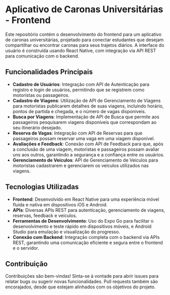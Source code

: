 # Aplicativo de Caronas Universitárias - Frontend

Este repositório contém o desenvolvimento do frontend para um aplicativo de caronas universitárias, projetado para conectar estudantes que desejam compartilhar ou encontrar caronas para seus trajetos diários. A interface do usuário é construída usando React Native, com integração via API REST para comunicação com o backend.

## Funcionalidades Principais

- **Cadastro de Usuários**: Integração com API de Autenticação para registro e login de usuários, permitindo que se registrem como motoristas ou passageiros.
- **Cadastro de Viagens**: Utilização de API de Gerenciamento de Viagens para motoristas publicarem detalhes de suas viagens, incluindo horário, pontos de partida e chegada, e o número de vagas disponíveis.
- **Busca por Viagens**: Implementação de API de Busca que permite aos passageiros pesquisarem viagens disponíveis que correspondam ao seu itinerário desejado.
- **Reserva de Vagas**: Integração com API de Reservas para que passageiros possam reservar uma vaga em uma viagem disponível.
- **Avaliações e Feedback**: Conexão com API de Feedback para que, após a conclusão de uma viagem, motoristas e passageiros possam avaliar uns aos outros, garantindo a segurança e a confiança entre os usuários.
- **Gerenciamento de Veículos**: API de Gerenciamento de Veículos para motoristas cadastrarem e gerenciarem os veículos utilizados nas viagens.

## Tecnologias Utilizadas

- **Frontend**: Desenvolvido em React Native para uma experiência móvel fluida e nativa em dispositivos iOS e Android.
- **APIs**: Diversas APIs REST para autenticação, gerenciamento de viagens, reservas, feedback e veículos.
- **Ferramentas de Desenvolvimento**: Uso do Expo Go para facilitar o desenvolvimento e teste rápido em dispositivos móveis, e Android Studio para emulação e visualização do progresso.
- **Conexão com Backend**: Integração completa com o backend via APIs REST, garantindo uma comunicação eficiente e segura entre o frontend e o servidor.

## Contribuição

Contribuições são bem-vindas! Sinta-se à vontade para abrir issues para relatar bugs ou sugerir novas funcionalidades. Pull requests também são encorajados, desde que estejam alinhados com os objetivos do projeto.

